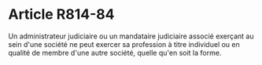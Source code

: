 # Article R814-84

Un administrateur judiciaire ou un mandataire judiciaire associé exerçant au sein d'une société ne peut exercer sa profession à titre individuel ou en qualité de membre d'une autre société, quelle qu'en soit la forme.
